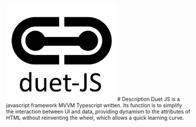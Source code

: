 <img src="https://raw.githubusercontent.com/codellion/duet-js/master/logo.PNG" width="300">
# Description
Duet JS is a javascript framework MVVM Typescript written. Its function is to simplify the interaction between UI and data, providing dynamism to the attributes of HTML without reinventing the wheel, which allows a quick learning curve.

